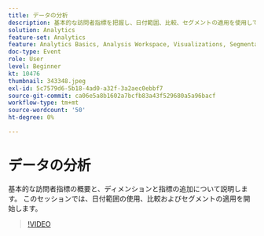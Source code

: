 ```yaml
---
title: データの分析
description: 基本的な訪問者指標を把握し、日付範囲、比較、セグメントの適用を使用してディメンションと指標を追加します
solution: Analytics
feature-set: Analytics
feature: Analytics Basics, Analysis Workspace, Visualizations, Segmentation, Metrics
doc-type: Event
role: User
level: Beginner
kt: 10476
thumbnail: 343348.jpeg
exl-id: 5c7579d6-5b18-4ad0-a32f-3a2aec0ebbf7
source-git-commit: ca06e5a8b1602a7bcfb83a43f529680a5a96bacf
workflow-type: tm+mt
source-wordcount: '50'
ht-degree: 0%

---
```


# データの分析

基本的な訪問者指標の概要と、ディメンションと指標の追加について説明します。 このセッションでは、日付範囲の使用、比較およびセグメントの適用を開始します。

>[!VIDEO](https://video.tv.adobe.com/v/343348/?quality=12&learn=on)
